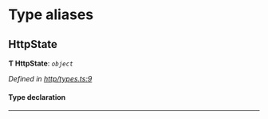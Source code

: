 

# Type aliases

<a id="httpstate"></a>

##  HttpState

**Ƭ HttpState**: *`object`*

*Defined in [http/types.ts:9](https://github.com/polkadot-js/api/blob/488f42c/packages/rpc-provider/src/http/types.ts#L9)*

#### Type declaration

___

